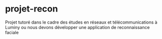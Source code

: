# projet-recon

Projet tutoré dans le cadre des études en réseaux et télécommunications à Luminy ou nous devons développer une application de reconnaissance faciale
